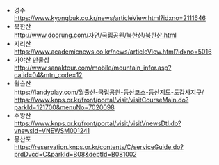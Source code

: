 - 경주  
https://www.kyongbuk.co.kr/news/articleView.html?idxno=2111646  
- 북한산  
http://www.doorung.com/자연/국립공원/북한산/북한산.html  
- 지리산  
https://www.academicnews.co.kr/news/articleView.html?idxno=5016  
- 가야산 만물상  
http://www.sanaktour.com/mobile/mountain_infor.asp?catid=04&mtn_code=12  
- 월출산  
https://landyplay.com/월출산-국립공원-등산코스-등산지도-도갑사지구/  
https://www.knps.or.kr/front/portal/visit/visitCourseMain.do?parkId=121700&menuNo=7020098  
- 주왕산  
https://www.knps.or.kr/front/portal/visit/visitVnewsDtl.do?vnewsId=VNEWSM001241  
- 몽산포  
https://reservation.knps.or.kr/contents/C/serviceGuide.do?prdDvcd=C&parkId=B08&deptId=B081002
